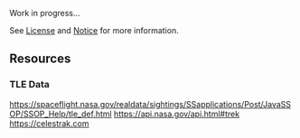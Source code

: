 Work in progress...

See [License](license.md) and [Notice](notice.md) for more information.

## Resources

### TLE Data
https://spaceflight.nasa.gov/realdata/sightings/SSapplications/Post/JavaSSOP/SSOP_Help/tle_def.html
https://api.nasa.gov/api.html#trek
https://celestrak.com